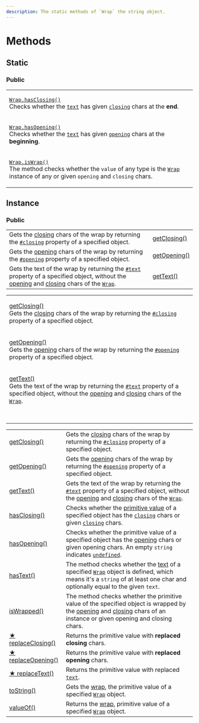 ```yaml
---
description: The static methods of `Wrap` the string object.
---
```


# Methods

## Static

### Public

|                                                                                                                                                                                                                                                                                           |
| ----------------------------------------------------------------------------------------------------------------------------------------------------------------------------------------------------------------------------------------------------------------------------------------- |
| <p><a href="static/hasclosing.md"><code>Wrap.hasClosing()</code></a><br>Checks whether the <a href="static/hasclosing.md#text-string"><code>text</code></a> has given <a href="static/hasclosing.md#closing-string"><code>closing</code></a> chars at the <strong>end</strong>.</p>       |
| <p><a href="static/hasopening.md"><code>Wrap.hasOpening()</code></a><br>Checks whether the <a href="static/hasopening.md#text-string"><code>text</code></a> has given <a href="static/hasopening.md#opening-string"><code>opening</code></a> chars at the <strong>beginning</strong>.</p> |
| <p><a href="static/iswrap.md"><code>Wrap.isWrap()</code></a><br>The method checks whether the <code>value</code> of any type is the <a href="../overview.md"><code>Wrap</code></a> instance of any or given <code>opening</code> and <code>closing</code> chars.</p>                      |

## Instance

### Public

|                                                                                                                                                                                                                                                                       |                                        |
| --------------------------------------------------------------------------------------------------------------------------------------------------------------------------------------------------------------------------------------------------------------------- | -------------------------------------- |
| Gets the [closing](../../library/basic-concepts.md#closing) chars of the wrap by returning the [`#closing`](../properties/#closing-closing) property of a specified object.                                                                                           | [getClosing()](instance/getclosing.md) |
| Gets the [opening](../../library/basic-concepts.md#opening) chars of the wrap by returning the [`#opening`](../properties/#opening-opening) property of a specified object.                                                                                           | [getOpening()](instance/getopening.md) |
| Gets the text of the wrap by returning the [`#text`](../properties/#text-text) property of a specified object, without the [opening](../accessors/#wrap.prototype.opening) and [closing](../accessors/#wrap.prototype.closing) chars of the [`Wrap`](../overview.md). | [getText()](instance/gettext.md)       |

|                                                                                                                                                                                                                                                                                                                                                                                               |
| --------------------------------------------------------------------------------------------------------------------------------------------------------------------------------------------------------------------------------------------------------------------------------------------------------------------------------------------------------------------------------------------- |
| <p><a href="instance/getclosing.md">getClosing()</a><br>Gets the <a href="../../library/basic-concepts.md#closing">closing</a> chars of the wrap by returning the <a href="../properties/#closing-closing"><code>#closing</code></a> property of a specified object.</p>                                                                                                                      |
| <p><a href="instance/getopening.md">getOpening()</a><br>Gets the <a href="../../library/basic-concepts.md#opening">opening</a> chars of the wrap by returning the <a href="../properties/#opening-opening"><code>#opening</code></a> property of a specified object.</p>                                                                                                                      |
| <p><a href="instance/gettext.md">getText()</a><br>Gets the text of the wrap by returning the <a href="../properties/#text-text"><code>#text</code></a> property of a specified object, without the <a href="../accessors/#wrap.prototype.opening">opening</a> and <a href="../accessors/#wrap.prototype.closing">closing</a> chars of the <a href="../overview.md"><code>Wrap</code></a>.</p> |
|                                                                                                                                                                                                                                                                                                                                                                                               |
|                                                                                                                                                                                                                                                                                                                                                                                               |
|                                                                                                                                                                                                                                                                                                                                                                                               |
|                                                                                                                                                                                                                                                                                                                                                                                               |
|                                                                                                                                                                                                                                                                                                                                                                                               |

|                                                  |                                                                                                                                                                                                                                                                                        |
| ------------------------------------------------ | -------------------------------------------------------------------------------------------------------------------------------------------------------------------------------------------------------------------------------------------------------------------------------------- |
| [getClosing()](instance/getclosing.md)           | Gets the [closing](../../library/basic-concepts.md#closing) chars of the wrap by returning the [`#closing`](../properties/#closing-closing) property of a specified object.                                                                                                            |
| [getOpening()](instance/getopening.md)           | Gets the [opening](../../library/basic-concepts.md#opening) chars of the wrap by returning the [`#opening`](../properties/#opening-opening) property of a specified object.                                                                                                            |
| [getText()](instance/gettext.md)                 | Gets the text of the wrap by returning the [`#text`](../properties/#text-text) property of a specified object, without the [opening](../accessors/#wrap.prototype.opening) and [closing](../accessors/#wrap.prototype.closing) chars of the [`Wrap`](../overview.md).                  |
| [hasClosing()](instance/hasclosing.md)           | Checks whether the [primitive value](instance/valueof.md) of a specified object has the [`closing`](../accessors/closing.md) chars or given [`closing`](instance/hasclosing.md#closing-string) chars.                                                                                  |
| [hasOpening()](instance/hasopening.md)           | Checks whether the primitive value of a specified object has the [opening](../accessors/#wrap.prototype.opening) chars or given opening chars. An empty `string` indicates [`undefined`](https://developer.mozilla.org/en-US/docs/Web/JavaScript/Reference/Global\_Objects/undefined). |
| [hasText()](instance/hastext.md)                 | The method checks whether the [text](../accessors/#wrap.prototype.text) of a specified [`Wrap`](../overview.md) object is defined, which means it's a `string` of at least one char and optionally equal to the given `text`.                                                          |
| [isWrapped()](instance/iswrapped.md)             | The method checks whether the primitive value of the specified object is wrapped by the [opening](../accessors/#wrap.prototype.opening) and [closing](../accessors/#wrap.prototype.closing) chars of an instance or given opening and closing chars.                                   |
| [★ replaceClosing()](instance/replaceclosing.md) | Returns the primitive value with **replaced** **closing** chars.                                                                                                                                                                                                                       |
| [★ replaceOpening()](instance/replaceopening.md) | Returns the primitive value with **replaced** **opening** chars.                                                                                                                                                                                                                       |
| [★ replaceText()](instance/replacetext.md)       | Returns the primitive value with replaced [`text`](../accessors/text.md).                                                                                                                                                                                                              |
| [toString()](instance/tostring.md)               | Gets the [wrap](../../library/basic-concepts.md#wrap), the primitive value of a specified [`Wrap`](../overview.md) object.                                                                                                                                                             |
| [valueOf()](instance/valueof.md)                 | Returns the [wrap](../../library/basic-concepts.md#wrap), primitive value of a specified [`Wrap`](../overview.md) object.                                                                                                                                                              |
